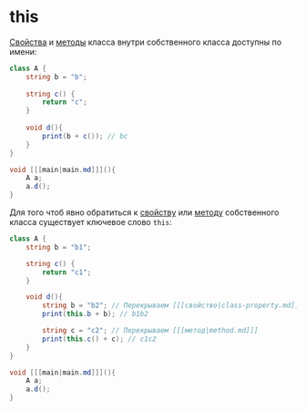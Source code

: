 # this

[Свойства](class-property.md) и [методы](method.md) класса внутри собственного класса доступны по имени:

```C#
class A {
    string b = "b";
    
    string c() {
        return "c";
    }
   
    void d(){
        print(b + c()); // bc
    }
}

void [[[main|main.md]]](){
    A a;
    a.d();     
}
```

Для того чтоб явно обратиться к [свойству](class-property.md) или [методу](method.md) собственного класса
существует ключевое слово `this`:

```C#
class A {
    string b = "b1";

    string c() {
        return "c1";
    }

    void d(){
        string b = "b2"; // Перекрываем [[[свойство|class-property.md]]]
        print(this.b + b); // b1b2

        string c = "c2"; // Перекрываем [[[метод|method.md]]]
        print(this.c() + c); // c1c2
    }
}

void [[[main|main.md]]](){
    A a;
    a.d();     
}
```
